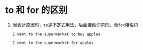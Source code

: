 # to 和 for 的区别

1. 当表达原因时，`to`是不定式用法，后面接动词原形。而`for`接名词

   ```
   I went to the supermarket to buy apples

   I went to the supermarket for apples
   ```

